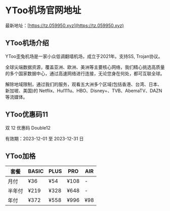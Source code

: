 # YToo机场官网地址

最新地址：[https://tz.059950.xyz](https://tz.059950.xyz)

## YToo机场介绍

YToo歪兔机场是一家小众低调翻墙机场，成立于2021年。支持SS, Trojan协议。

全球尖端数据资源，覆盖亚洲、欧洲、美洲等主要核心网络，我们精心挑选高质量的多个国家数据中心，通过高速网络进行连接，无论您身在何处，都可互联全球。

解除地域限制，通过我们的服务，观看五大洲多个区域(包括香港、台湾、日本、新加坡、美国)的 Netflix、Hul111u、HBO、Disney+、TVB、AbemaTV、DAZN 等流媒体。

## YToo优惠码11

双 12 优惠码 Double12

有效期：2023-12-01 至 2023-12-31 日

## YToo加格

|套餐|BASIC|PLUS|PRO|AIR|
|----|----|----|----|----|
|月付|¥36|¥54|¥108|-|
|半年付|¥219|¥328|¥648|-|
|年付|¥372|¥558|¥996|¥98|
